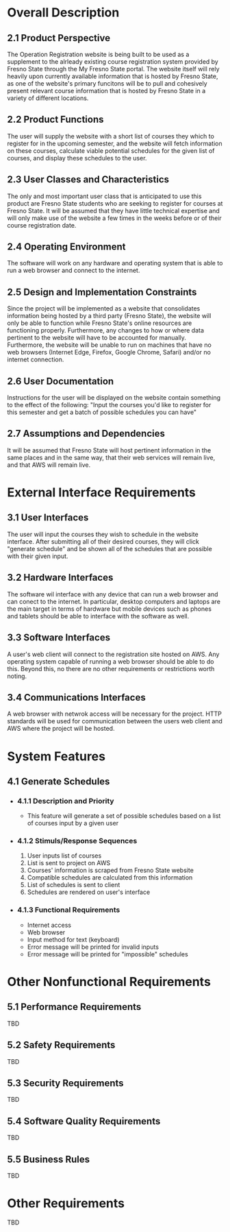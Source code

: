 # Overall Description
## 2.1 Product Perspective
The Operation Registration website is being built to be used as a supplement to the alrleady existing course registration system provided by Fresno State through the My Fresno State portal. The website itself will rely heavily upon currently available information that is hosted by Fresno State, as one of the website's primary funcitons will be to pull and cohesively present relevant course information that is hosted by Fresno State in a variety of different locations.

## 2.2 Product Functions
The user will supply the website with a short list of courses they which to register for in the upcoming semester, and the website will fetch information on these courses, calculate viable potential schedules for the given list of courses, and display these schedules to the user.

## 2.3 User Classes and Characteristics
The only and most important user class that is anticipated to use this product are Fresno State students who are seeking to register for courses at Fresno State. It will be assumed that they have little technical expertise and will only make use of the website a few times in the weeks before or of their course registration date.

## 2.4 Operating Environment
The software will work on any hardware and operating system that is able to run a web browser and connect to the internet.

## 2.5 Design and Implementation Constraints
Since the project will be implemented as a website that consolidates information being hosted by a third party (Fresno State), the website will only be able to function while Fresno State's online resources are functioning properly. Furthermore, any changes to how or where data pertinent to the website will have to be accounted for manually. Furthermore, the website will be unable to run on machines that have no web browsers (Internet Edge, Firefox, Google Chrome, Safari) and/or no internet connection.

## 2.6 User Documentation
Instructions for the user will be displayed on the website contain something to the effect of the following: "Input the courses you'd like to register for this semester and get a batch of possible schedules you can have"

## 2.7 Assumptions and Dependencies
It will be assumed that Fresno State will host pertinent information in the same places and in the same way, that their web services will remain live, and that AWS will remain live.

# External Interface Requirements
## 3.1 User Interfaces
The user will input the courses they wish to schedule in the website interface. After submitting all of their desired courses, they will click "generate schedule" and be shown all of the schedules that are possible with their given input. 

## 3.2 Hardware Interfaces
The software wil interface with any device that can run a web browser and can conect to the internet. In particular, desktop computers and laptops are the main target in terms of hardware but mobile devices such as phones and tablets should be able to interface with the software as well.

## 3.3 Software Interfaces
A user's web client will connect to the registration site hosted on AWS. Any operating system capable of running a web browser should be able to do this. Beyond this, no there are no other requirements or restrictions worth noting.

## 3.4 Communications Interfaces
A web browser with netwrok access will be necessary for the project. HTTP standards will be used for communication between the users web client and AWS where the project will be hosted. 

# System Features
## 4.1 Generate Schedules
- ### 4.1.1 Description and Priority
	- This feature will generate a set of possible schedules based on a list of courses input by a given user
- ### 4.1.2 Stimuls/Response Sequences
	1) User inputs list of courses
	2) List is sent to project on AWS
	3) Courses' information is scraped from Fresno State website
	4) Compatible schedules are calculated from this information
	5) List of schedules is sent to client
	6) Schedules are rendered on user's interface
- ### 4.1.3 Functional Requirements
	- Internet access
	- Web browser
	- Input method for text (keyboard)
	- Error message will be printed for invalid inputs
	- Error message will be printed for "impossible" schedules

# Other Nonfunctional Requirements
## 5.1 Performance Requirements
TBD
## 5.2 Safety Requirements
TBD
## 5.3 Security Requirements
TBD
## 5.4 Software Quality Requirements
TBD
## 5.5 Business Rules
TBD

# Other Requirements
TBD

